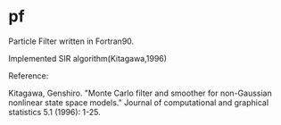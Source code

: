 # pf

Particle Filter written in Fortran90. 

Implemented SIR algorithm(Kitagawa,1996)

Reference:

Kitagawa, Genshiro. "Monte Carlo filter and smoother for non-Gaussian nonlinear state space models." Journal of computational and graphical statistics 5.1 (1996): 1-25.
